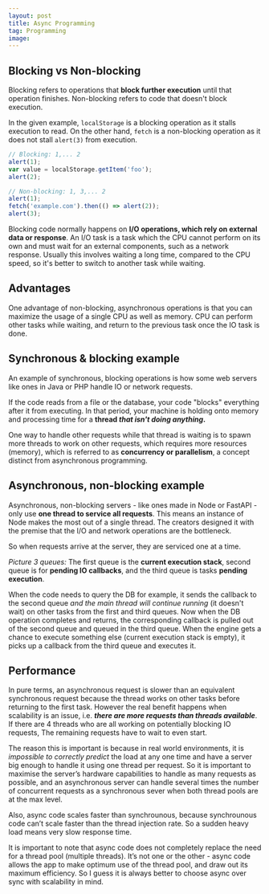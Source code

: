 ```yaml
---
layout: post
title: Async Programming
tag: Programming
image:
---
```


## **Blocking vs Non-blocking**

Blocking refers to operations that **block further execution** until that operation finishes. Non-blocking refers to code that doesn't block execution. 

In the given example, `localStorage` is a blocking operation as it stalls execution to read. On the other hand, `fetch` is a non-blocking operation as it does not stall `alert(3)` from execution.

```js
// Blocking: 1,... 2
alert(1);
var value = localStorage.getItem('foo');
alert(2);

// Non-blocking: 1, 3,... 2
alert(1);
fetch('example.com').then(() => alert(2));
alert(3);
```

Blocking code normally happens on **I/O operations, which rely on external data or response**. An I/O task is a task which the CPU cannot perform on its own and must wait for an external components, such as a network response. Usually this involves waiting a long time, compared to the CPU speed, so it's better to switch to another task while waiting.

## **Advantages**

One advantage of non-blocking, asynchronous operations is that you can maximize the usage of a single CPU as well as memory. CPU can perform other tasks while waiting, and return to the previous task once the IO task is done.

## Synchronous & blocking example

An example of synchronous, blocking operations is how some web servers like ones in Java or PHP handle IO or network requests. 

If the code reads from a file or the database, your code "blocks" everything after it from executing. In that period, your machine is holding onto memory and processing time for a **thread *that isn't doing anything*.**

One way to handle other requests while that thread is waiting is to spawn more threads to work on other requests, which requires more resources (memory), which is referred to as **concurrency or parallelism**, a concept distinct from asynchronous programming.

## Asynchronous, non-blocking example

Asynchronous, non-blocking servers - like ones made in Node or FastAPI - only use **one thread to service all requests**. This means an instance of Node makes the most out of a single thread. The creators designed it with the premise that the I/O and network operations are the bottleneck.

So when requests arrive at the server, they are serviced one at a time. 

*Picture 3 queues:* The first queue is the **current execution stack**, second queue is for **pending IO callbacks**, and the third queue is tasks **pending execution**. 

When the code needs to query the DB for example, it sends the callback to the second queue *and the main thread will continue running* (it doesn't wait) on other tasks from the first and third queues. Now when the DB operation completes and returns, the corresponding callback is pulled out of the second queue and queued in the third queue. When the engine gets a chance to execute something else (current execution stack is empty), it picks up a callback from the third queue and executes it.

## Performance

In pure terms, an asynchronous request is slower than an equivalent synchronous request because the thread works on other tasks before returning to the first task. However the real benefit happens when scalability is an issue, i.e. ***there are more requests than threads available***. If there are 4 threads who are all working on potentially blocking IO requests, The remaining requests have to wait to even start.

The reason this is important is because in real world environments, it is *impossible to correctly predict* the load at any one time and have a server big enough to handle it using one thread per request. So it is important to maximise the server’s hardware capabilities to handle as many requests as possible, and an asynchronous server can handle several times the number of concurrent requests as a synchronous sever when both thread pools are at the max level.

Also, async code scales faster than synchrounous, because synchrounous code can’t scale faster than the thread injection rate. So a sudden heavy load means very slow response time.

It is important to note that async code does not completely replace the need for a thread pool (multiple threads). It’s not one or the other - async code allows the app to make optimum use of the thread pool, and draw out its maximum efficiency. So I guess it is always better to choose async over sync with scalability in mind.